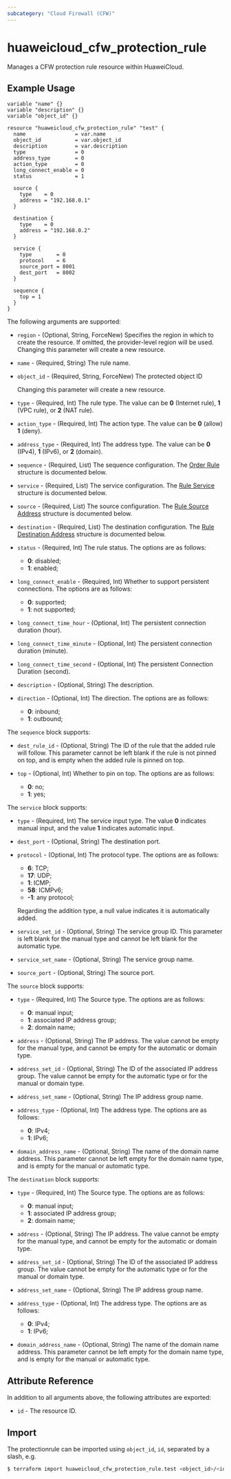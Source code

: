 ```yaml
---
subcategory: "Cloud Firewall (CFW)"
---
```


# huaweicloud_cfw_protection_rule

Manages a CFW protection rule resource within HuaweiCloud.

## Example Usage

```hcl
variable "name" {}
variable "description" {}
variable "object_id" {}

resource "huaweicloud_cfw_protection_rule" "test" {
  name                = var.name
  object_id           = var.object_id
  description         = var.description
  type                = 0
  address_type        = 0
  action_type         = 0
  long_connect_enable = 0
  status              = 1

  source {
    type    = 0
    address = "192.168.0.1"
  }

  destination {
    type    = 0
    address = "192.168.0.2"
  }

  service {
    type        = 0
    protocol    = 6
    source_port = 8001
    dest_port   = 8002
  }

  sequence {
    top = 1
  }
}
```

The following arguments are supported:

* `region` - (Optional, String, ForceNew) Specifies the region in which to create the resource.
  If omitted, the provider-level region will be used. Changing this parameter will create a new resource.

* `name` - (Required, String) The rule name.

* `object_id` - (Required, String, ForceNew) The protected object ID

  Changing this parameter will create a new resource.

* `type` - (Required, Int) The rule type.
  The value can be **0** (Internet rule), **1** (VPC rule), or **2** (NAT rule).

* `action_type` - (Required, Int) The action type.
  The value can be **0** (allow) **1** (deny).

* `address_type` - (Required, Int) The address type.
  The value can be **0** (IPv4), **1** (IPv6), or **2** (domain).

* `sequence` - (Required, List) The sequence configuration.
The [Order Rule](#ProtectionRule_OrderRuleAcl) structure is documented below.

* `service` - (Required, List) The service configuration.
The [Rule Service](#ProtectionRule_RuleService) structure is documented below.

* `source` - (Required, List) The source configuration.
The [Rule Source Address](#ProtectionRule_RuleSourceAddress) structure is documented below.

* `destination` - (Required, List) The destination configuration.
The [Rule Destination Address](#ProtectionRule_RuleDestinationAddress) structure is documented below.

* `status` - (Required, Int) The rule status. The options are as follows:
  + **0**: disabled;
  + **1**: enabled;

* `long_connect_enable` - (Required, Int) Whether to support persistent connections.
  The options are as follows:
  + **0**: supported;
  + **1**: not supported;

* `long_connect_time_hour` - (Optional, Int) The persistent connection duration (hour).

* `long_connect_time_minute` - (Optional, Int) The persistent connection duration (minute).

* `long_connect_time_second` - (Optional, Int) The persistent Connection Duration (second).

* `description` - (Optional, String) The description.

* `direction` - (Optional, Int) The direction. The options are as follows:
  + **0**: inbound;
  + **1**: outbound;

<a name="ProtectionRule_OrderRuleAcl"></a>
The `sequence` block supports:

* `dest_rule_id` - (Optional, String) The ID of the rule that the added rule will follow.
  This parameter cannot be left blank if the rule is not pinned on top, and is empty when the added rule is pinned on top.

* `top` - (Optional, Int) Whether to pin on top.
  The options are as follows:
  + **0**: no;
  + **1**: yes;

<a name="ProtectionRule_RuleService"></a>
The `service` block supports:

* `type` - (Required, Int) The service input type.
  The value **0** indicates manual input, and the value **1** indicates automatic input.

* `dest_port` - (Optional, String) The destination port.

* `protocol` - (Optional, Int) The protocol type. The options are as follows:
  + **6**: TCP;
  + **17**: UDP;
  + **1**: ICMP;
  + **58**: ICMPv6;
  + **-1**: any protocol;
  
  Regarding the addition type, a null value indicates it is automatically added.

* `service_set_id` - (Optional, String) The service group ID.
  This parameter is left blank for the manual type and cannot be left blank for the automatic type.

* `service_set_name` - (Optional, String) The service group name.

* `source_port` - (Optional, String) The source port.

<a name="ProtectionRule_RuleSourceAddress"></a>
The `source` block supports:

* `type` - (Required, Int) The Source type. The options are as follows:
  + **0**: manual input;
  + **1**: associated IP address group;
  + **2**: domain name;

* `address` - (Optional, String) The IP address.
  The value cannot be empty for the manual type, and cannot be empty for the automatic or domain type.

* `address_set_id` - (Optional, String) The ID of the associated IP address group.
  The value cannot be empty for the automatic type or for the manual or domain type.

* `address_set_name` - (Optional, String) The IP address group name.

* `address_type` - (Optional, Int) The address type. The options are as follows:
  + **0**: IPv4;
  + **1**: IPv6;

* `domain_address_name` - (Optional, String) The name of the domain name address.
  This parameter cannot be left empty for the domain name type, and is empty for the manual or automatic type.

<a name="ProtectionRule_RuleDestinationAddress"></a>
The `destination` block supports:

* `type` - (Required, Int) The Source type. The options are as follows:
  + **0**: manual input;
  + **1**: associated IP address group;
  + **2**: domain name;

* `address` - (Optional, String) The IP address.
  The value cannot be empty for the manual type, and cannot be empty for the automatic or domain type.

* `address_set_id` - (Optional, String) The ID of the associated IP address group.
  The value cannot be empty for the automatic type or for the manual or domain type.

* `address_set_name` - (Optional, String) The IP address group name.

* `address_type` - (Optional, Int) The address type. The options are as follows:
  + **0**: IPv4;
  + **1**: IPv6;

* `domain_address_name` - (Optional, String) The name of the domain name address.
  This parameter cannot be left empty for the domain name type, and is empty for the manual or automatic type.

## Attribute Reference

In addition to all arguments above, the following attributes are exported:

* `id` - The resource ID.

## Import

The protectionrule can be imported using `object_id`, `id`, separated by a slash, e.g.

```sh
$ terraform import huaweicloud_cfw_protection_rule.test <object_id>/<id>
```
